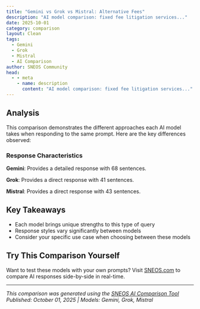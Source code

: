 ```yaml
---
title: "Gemini vs Grok vs Mistral: Alternative Fees"
description: "AI model comparison: fixed fee litigation services..."
date: 2025-10-01
category: comparison
layout: Clean
tags:
  - Gemini
  - Grok
  - Mistral
  - AI Comparison
author: SNEOS Community
head:
  - - meta
    - name: description
      content: "AI model comparison: fixed fee litigation services..."
---
```


<ChatComparison
  title="Gemini vs Grok vs Mistral: Alternative Fees"
  prompt="fixed fee litigation services"
  :responses='{
    "Gemini": "Okay, let\u0027s break down fixed-fee litigation services. This is a growing trend in the legal industry, and it\u0027s important to understand what it means, the benefits, the drawbacks, and the different types of services offered.\n\n**What are Fixed-Fee Litigation Services?**\n\nInstead of billing clients by the hour (the traditional model), fixed-fee litigation services charge a pre-determined, agreed-upon fee for a specific legal task or the entire litigation process.  This means the client knows upfront exactly how much they will pay, regardless of the time the lawyer spends on the case.\n\n**Key Differences from Hourly Billing:**\n\n| Feature          | Hourly Billing                                     | Fixed-Fee Billing                               |\n|------------------|-----------------------------------------------------|---------------------------------------------------|\n| **Pricing**      | Based on hourly rate x hours worked                 | Predetermined price for a specific service/case |\n| **Predictability** | Unpredictable; costs can fluctuate widely          | Highly predictable; client knows cost upfront    |\n| **Risk**         | Client bears the risk of inefficiency                | Law firm bears the risk of inefficiency         |\n| **Transparency**   | Can be less transparent; difficult to track costs  | More transparent; easier to budget                |\n| **Incentives**   | Lawyers incentivized to bill more hours             | Lawyers incentivized to work efficiently          |\n\n**Benefits of Fixed-Fee Litigation:**\n\n*   **Cost Predictability:**  The biggest advantage. Clients can budget accurately and avoid surprises.\n*   **Cost Control:**  Knowing the total cost allows clients to make informed decisions about whether to pursue litigation.\n*   **Budgeting and Planning:** Businesses and individuals can integrate legal expenses into their financial planning more effectively.\n*   **Transparency:** Fixed fees promote open communication and trust between the lawyer and client.\n*   **Efficiency:** Lawyers are incentivized to work efficiently and streamline processes to maximize their profit under a fixed fee.\n*   **Reduced Administrative Burden:**  Less time spent tracking and billing hourly work, freeing up lawyers to focus on the case.\n*   **Reduced Billing Disputes:**  Because the price is agreed upon upfront, there\u0027s less room for disagreement on invoices.\n\n**Potential Drawbacks of Fixed-Fee Litigation:**\n\n*   **Scope Limitations:**  The fixed fee usually covers a specific scope of work.  If the case becomes more complex or requires unforeseen tasks, the fee may need to be renegotiated (and potentially increase).  It\u0027s critical to clearly define the scope of work in the agreement.\n*   **Difficulty in Pricing:**  Accurately pricing litigation is challenging, especially in complex cases. Law firms may overprice to protect themselves, making the fee less attractive. Conversely, they could underprice and potentially cut corners on the client\u0027s case.\n*   **Potential for \u0022Rushing\u0022:**  To maximize profits, lawyers may be tempted to resolve cases quickly, even if a more thorough approach might yield a better outcome for the client.  This is less of a concern with reputable firms committed to ethical representation.\n*   **Not Suitable for All Cases:**  Fixed fees are best suited for cases with a relatively predictable scope and timeline. Highly complex or uncertain cases may be difficult to price accurately.\n*   **Initial Assessment is Crucial:**  A thorough initial assessment of the case is essential to determine if a fixed fee is appropriate and to set a realistic price.\n*   **Disputes over Scope:** While less common than billing disputes in hourly arrangements, disagreements can arise regarding whether a specific task falls within the agreed-upon scope of the fixed fee.\n\n**Types of Fixed-Fee Litigation Services:**\n\nFixed fees can be structured in various ways, depending on the law firm and the nature of the case:\n\n*   **Task-Based Fees:** A fixed fee for a specific task, such as drafting a complaint, responding to discovery requests, or preparing for a deposition.\n*   **Stage-Based Fees:** A fixed fee for each stage of litigation, such as the pleadings stage, discovery stage, or trial preparation.\n*   **Case-Based Fees (Full Representation):** A fixed fee for handling the entire case from start to finish (or until a specific point, like settlement negotiations).\n*   **Hybrid Models:** Combinations of fixed fees and hourly billing. For example, a fixed fee for certain tasks plus an hourly rate for unforeseen work outside the agreed-upon scope.\n*   **Monthly Subscriptions:** Law firms provide ongoing legal services, consultations, and potentially even litigation support for a fixed monthly fee. This is more common for businesses with recurring legal needs.\n\n**Examples of Services that May Be Offered on a Fixed-Fee Basis:**\n\n*   **Drafting and Filing a Complaint:**  The fee covers the research, drafting, and filing of the initial legal document.\n*   **Responding to a Motion to Dismiss:**  The fee covers the legal research and preparation of a response to a motion filed by the opposing party seeking to dismiss the case.\n*   **Preparing for and Attending a Deposition:** The fee includes preparing the witness, attending the deposition, and reviewing the transcript.\n*   **Settlement Negotiations:**  The fee covers all efforts to negotiate a settlement agreement.\n*   **Motion for Summary Judgment:** The fee encompasses the drafting, filing, and arguing of a motion asking the court to rule in your favor based on the undisputed facts.\n*   **Uncontested Divorce:** Many law firms offer fixed fees for handling simple, uncontested divorces.\n*   **Debt Collection:** Businesses may use fixed fees for pursuing relatively straightforward debt collection cases.\n*   **Landlord-Tenant Disputes:**  Certain types of landlord-tenant cases, such as eviction proceedings, may be handled on a fixed-fee basis.\n\n**Who Benefits Most from Fixed-Fee Litigation?**\n\n*   **Small Businesses:**  Predictable legal costs allow for better budgeting.\n*   **Individuals:**  Helps manage personal legal expenses.\n*   **Clients with Simple or Predictable Cases:**  The more straightforward the case, the easier it is to set a fixed fee.\n*   **Clients Seeking Budget Control:**  Those who need to know their legal costs upfront.\n\n**Important Considerations When Choosing a Fixed-Fee Arrangement:**\n\n*   **Thorough Initial Consultation:**  Discuss the details of your case thoroughly with the lawyer to ensure they understand the scope of work involved.\n*   **Clear Written Agreement:**  The fixed-fee agreement should clearly define:\n    *   The scope of work covered.\n    *   The specific tasks included in the fee.\n    *   What happens if the scope of work changes.\n    *   Payment terms.\n    *   Expenses covered (e.g., filing fees, court costs, deposition costs).\n    *   Termination clauses.\n*   **Lawyer\u0027s Experience:** Choose a lawyer with experience in fixed-fee arrangements and a good understanding of the type of case you have.\n*   **Reputation:** Research the law firm\u0027s reputation for ethical and competent representation.  Read online reviews and ask for references.\n*   **Communication:** Ensure the lawyer is responsive and communicates effectively throughout the process.\n*   **Understand the \u0022What Ifs\u0022:** Ask about potential scenarios that could affect the fixed fee. What happens if the other side is particularly uncooperative? What if the case goes to trial?\n\n**How to Find Lawyers Offering Fixed-Fee Litigation Services:**\n\n*   **Online Legal Directories:** Many online legal directories allow you to search for lawyers by practice area and billing method.\n*   **Law Firm Websites:** Check the websites of law firms in your area to see if they offer fixed-fee options.\n*   **Referrals:** Ask friends, family, or other business owners for referrals to lawyers who offer fixed-fee services.\n*   **State Bar Associations:** Some state bar associations have referral services that can help you find lawyers who offer specific types of legal services.\n\n**In Conclusion:**\n\nFixed-fee litigation services offer significant advantages in terms of cost predictability and control. However, it\u0027s essential to understand the potential drawbacks and carefully consider whether a fixed-fee arrangement is the right fit for your specific case and needs.  A clear, well-defined agreement and a thorough initial consultation are crucial to a successful fixed-fee arrangement.\n",
    "Grok": "Fixed fee litigation services refer to legal services provided by law firms or attorneys where the cost of representation is agreed upon upfront as a flat rate, rather than being billed on an hourly basis or contingent on the outcome of the case (as in contingency fee arrangements). This model is designed to provide clients with cost certainty and transparency regarding legal expenses.\n\n### Key Features of Fixed Fee Litigation Services:\n1. **Cost Predictability**: Clients know the total cost of legal services from the beginning, which helps with budgeting and financial planning.\n2. **Scope of Services**: The fixed fee typically covers a predefined scope of work, such as drafting legal documents, court appearances, or representation up to a certain stage of litigation (e.g., pre-trial, trial, or settlement negotiations). Additional services beyond the agreed scope may incur extra costs.\n3. **No Hourly Billing**: Unlike traditional hourly billing, where costs can escalate based on the time spent, fixed fee arrangements cap the cost regardless of the hours worked by the attorney (within the agreed scope).\n4. **Suitability**: Fixed fees are often used for straightforward or predictable litigation matters where the amount of work can be reasonably estimated. Complex or unpredictable cases may not be suitable for this model.\n\n### Advantages of Fixed Fee Litigation Services:\n- **Transparency**: Clients are fully aware of what they will pay, avoiding unexpected bills.\n- **Cost Control**: Helps clients manage legal expenses without worrying about escalating hourly rates.\n- **Incentive for Efficiency**: Attorneys may work more efficiently to complete the case within the agreed fee structure.\n\n### Disadvantages of Fixed Fee Litigation Services:\n- **Limited Scope**: If the case becomes more complex than anticipated, additional fees may apply for work outside the original agreement.\n- **Risk to Attorneys**: Lawyers bear the risk of underestimating the time or resources needed, which could lead to reduced profitability for the firm.\n- **Not Always Feasible**: Not all cases are suitable for fixed fees due to their unpredictability or complexity.\n\n### Common Use Cases:\nFixed fee litigation services are often used in:\n- Small claims or minor disputes.\n- Simple contract disputes.\n- Debt recovery cases.\n- Uncontested divorces or family law matters.\n- Certain administrative hearings.\n\n### How It Works:\n1. **Initial Consultation**: The attorney assesses the case to determine if a fixed fee arrangement is appropriate.\n2. **Agreement**: A written contract or engagement letter outlines the scope of services covered by the fixed fee and any potential additional costs.\n3. **Payment**: The client pays the agreed-upon fee, often in full upfront or in installments.\n4. **Service Delivery**: The attorney performs the agreed-upon work. If the case exceeds the scope (e.g., unexpected appeals or complications), additional fees may be negotiated.\n\n### Things to Consider Before Opting for Fixed Fee Services:\n- Ensure the agreement clearly defines the scope of work covered by the fixed fee.\n- Discuss what happens if the case becomes more complex or requires additional services.\n- Compare the fixed fee to potential costs under an hourly or contingency fee arrangement to determine the best option for your situation.\n\nIf you\u0027re considering fixed fee litigation services, it\u2019s important to consult with a lawyer to understand the specifics of your case and whether this pricing model suits your needs. Many law firms advertise fixed fee options for specific types of cases on their websites or during consultations.",
    "Mistral": "Fixed fee litigation services refer to legal services provided at a predetermined, flat rate rather than on an hourly basis. This approach can offer several advantages for both clients and law firms. Here are some key points to consider:\n\n### Advantages for Clients:\n1. **Predictability**: Clients know exactly how much they will pay upfront, which helps with budgeting and financial planning.\n2. **Transparency**: There are no hidden fees or unexpected costs, which can build trust between the client and the attorney.\n3. **Cost-Effectiveness**: Clients can avoid the risk of escalating costs associated with hourly billing, especially in complex or lengthy litigation.\n\n### Advantages for Law Firms:\n1. **Efficiency**: Lawyers may be incentivized to handle cases more efficiently, as they are not billing by the hour.\n2. **Client Satisfaction**: Clear pricing can lead to higher client satisfaction and potentially more referrals.\n3. **Risk Management**: Fixed fees can help manage the firm\u0027s cash flow and financial planning.\n\n### Types of Fixed Fee Litigation Services:\n1. **Initial Consultation**: A flat fee for an initial meeting to discuss the case and potential strategies.\n2. **Document Preparation**: Fixed fees for drafting and filing legal documents, such as complaints, motions, and briefs.\n3. **Discovery Phase**: A set fee for handling the discovery process, including depositions, interrogatories, and document production.\n4. **Trial Preparation**: A fixed fee for preparing for trial, including witness preparation, exhibit preparation, and trial strategy.\n5. **Trial Representation**: A flat fee for representing the client in court during the trial.\n6. **Appeals**: A set fee for handling appeals, including drafting appellate briefs and arguing before appellate courts.\n\n### Considerations:\n1. **Complexity of the Case**: The complexity and potential duration of the litigation can affect the fixed fee. More complex cases may require higher fees.\n2. **Scope of Services**: Clearly defining the scope of services included in the fixed fee is crucial to avoid misunderstandings.\n3. **Additional Costs**: Some additional costs, such as court fees, expert witness fees, and travel expenses, may not be included in the fixed fee and should be discussed upfront.\n4. **Flexibility**: Some firms may offer tiered pricing or packages to accommodate different client needs and budgets.\n\n### Implementation:\n1. **Contract Agreement**: A detailed contract outlining the scope of services, the fixed fee, and any additional costs should be signed by both parties.\n2. **Communication**: Regular communication between the attorney and client is essential to ensure that both parties are on the same page regarding the progress of the case and any potential changes in scope.\n3. **Review and Adjustment**: Periodic reviews of the fixed fee structure may be necessary to ensure it remains fair and competitive.\n\n### Conclusion:\nFixed fee litigation services can be a beneficial arrangement for both clients and law firms, offering predictability, transparency, and efficiency. However, it is important to carefully define the scope of services and communicate clearly to ensure a successful outcome."
  }'
  published-date="23:49"
/>

## Analysis

This comparison demonstrates the different approaches each AI model takes when responding to the same prompt. Here are the key differences observed:

### Response Characteristics

**Gemini**: Provides a detailed response with 68 sentences. 

**Grok**: Provides a direct response with 41 sentences. 

**Mistral**: Provides a direct response with 43 sentences. 

## Key Takeaways

- Each model brings unique strengths to this type of query
- Response styles vary significantly between models
- Consider your specific use case when choosing between these models

## Try This Comparison Yourself

Want to test these models with your own prompts? Visit [SNEOS.com](https://sneos.com) to compare AI responses side-by-side in real-time.

---

*This comparison was generated using the [SNEOS AI Comparison Tool](https://sneos.com)*
*Published: October 01, 2025 | Models: Gemini, Grok, Mistral*
